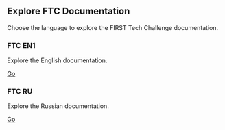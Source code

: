 <div class="p-8">
  <!-- Header Section -->
  <div class="text-center mb-8">
    <h2 class="text-3xl font-bold mb-4">Explore FTC Documentation</h2>
    <p class="text-gray-600 text-lg">
      Choose the language to explore the FIRST Tech Challenge documentation.
    </p>
  </div>
  <!-- Cards for Documentation Links -->
  <div class="grid grid-cols-1 sm:grid-cols-2 gap-4">
    <!-- English Card -->
    <div class="bg-white rounded-lg shadow-lg overflow-hidden hover:shadow-xl transition-shadow">
      <div class="p-6 text-center">
        <h3 class="text-xl font-semibold text-gray-900">FTC EN1</h3>
        <p class="text-gray-600 mb-4">Explore the English documentation.</p>
        <a
          href="./index.html#/en/docs/ftc/index.md"
          class="inline-block px-6 py-2 text-xs bg-blue-500 text-white rounded-md hover:bg-blue-600 transition duration-300"
        >
          Go
        </a>
      </div>
    </div>
    <!-- Russian Card -->
    <div class="bg-white rounded-lg shadow-lg overflow-hidden hover:shadow-xl transition-shadow">
      <div class="p-6 text-center">
        <h3 class="text-xl font-semibold text-gray-900">FTC RU</h3>
        <p class="text-gray-600 mb-4">Explore the Russian documentation.</p>
        <a
          href="./index.html#/ru/docs/ftc/index.md"
          class="inline-block px-6 py-2 text-xs bg-green-500 text-white rounded-md hover:bg-green-600 transition duration-300"
        >
          Go
        </a>
      </div>
    </div>

  </div>
</div>
